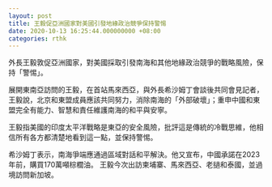 ```yaml
---
layout: post
title: 王毅促亞洲國家對美國引發地緣政治競爭保持警惕
date: 2020-10-13 16:25:44.000000000 +08:00
categories: rthk
---
```


外長王毅敦促亞洲國家，對美國採取引發南海和其他地緣政治競爭的戰略風險，保持「警惕」。

展開東南亞訪問的王毅，在首站馬來西亞，與外長希沙姆丁會談後共同會見記者，王毅說，北京和東盟成員應該共同努力，消除南海的「外部破壞」；重申中國和東盟完全有能力、智慧和責任維護南海的和平與安寧。

王毅指美國的印度太平洋戰略是東亞的安全風險，批評這是傳統的冷戰思維，他相信所有各方都清楚地看到這一點，並保持警惕。

希沙姆丁表示，南海爭端應通過區域對話和平解決。他又宣布，中國承諾在2023年前，購買170萬噸棕櫚油。
王毅今次出訪柬埔寨、馬來西亞、老撾和泰國，並過境訪問新加坡。
